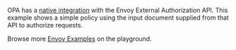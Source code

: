 <!-- markdownlint-disable MD041 -->

OPA has a [native integration](./docs/envoy) with the Envoy External
Authorization API. This example shows a simple policy using the input document
supplied from that API to authorize requests.

Browse more [Envoy Examples](https://play.openpolicyagent.org/?example-group=envoy)
on the playground.
